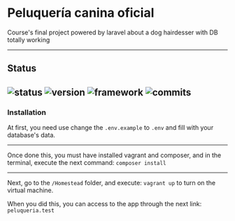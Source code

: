 # Peluquería canina oficial
Course's final project powered by laravel about a dog hairdesser with DB totally working

---
## Status
![status](https://img.shields.io/badge/status-WIP-green.svg?colorB=00C106) ![version](https://img.shields.io/badge/version-0.1.0-green.svg?colorB=00C106) ![framework](https://img.shields.io/badge/framework-laravel-blue.svg?) ![commits](https://img.shields.io/badge/commits-44-blue.svg?)
---

### Installation
At first, you need use change the `.env.example` to `.env` and fill with your database's data.

---
Once done this, you must have installed vagrant and composer, and in the terminal, execute the next command: 
`composer install`

---

Next, go to the `/Homestead` folder, and execute: `vagrant up` to turn on the virtual machine.

When you did this, you can access to the app through the next link: `peluqueria.test`

